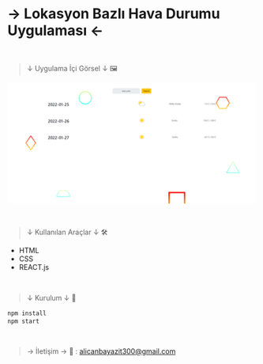 # → Lokasyon Bazlı Hava Durumu Uygulaması ←

<br>

>↓ Uygulama İçi Görsel ↓ 🖼

![Görsel](src/img/görüntü.png)

<br>

>↓ Kullanılan Araçlar ↓ 🛠

* HTML
* CSS
* REACT.js

<br>

>↓ Kurulum ↓ 🧱

```
npm install
npm start
```

<br>

> → İletişim →  📩 :
> alicanbayazit300@gmail.com

